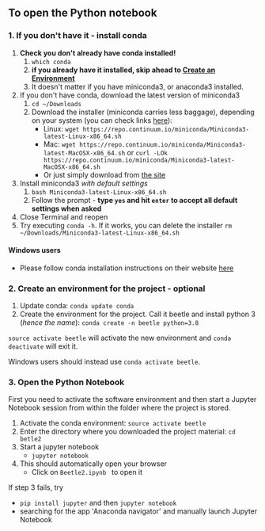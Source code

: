 ## To open the Python notebook

### 1. If you don't have it - install conda
1. **Check you don't already have conda installed!**
    1. `which conda`
    1. **if you already have it installed, skip ahead to [Create an Environment](https://github.com/marialuquea/Beetle2/tree/main/Python%20Notebook#2-create-an-environment-for-the-project---optional)**
    1. It doesn't matter if you have miniconda3, or anaconda3 installed.
1. If you don't have conda, download the latest version of miniconda3
    1. `cd ~/Downloads`
    1. Download the installer (miniconda carries less baggage), depending on your system (you can check links [here](https://conda.io/miniconda.html)):
        * Linux: `wget https://repo.continuum.io/miniconda/Miniconda3-latest-Linux-x86_64.sh`
        * Mac: `wget https://repo.continuum.io/miniconda/Miniconda3-latest-MacOSX-x86_64.sh` or ```curl -LOk https://repo.continuum.io/miniconda/Miniconda3-latest-MacOSX-x86_64.sh```
        * Or just simply download from [the site](https://conda.io/miniconda.html)
1. Install miniconda3 *with default settings*
    1. `bash Miniconda3-latest-Linux-x86_64.sh`
    1. Follow the prompt - **type `yes` and hit `enter` to accept all default
    settings when asked**
1. Close Terminal and reopen
1. Try executing `conda -h`. If it works, you can delete the installer ```rm ~/Downloads/Miniconda3-latest-Linux-x86_64.sh```

#### Windows users
* Please follow conda installation instructions on their
website [here](https://docs.conda.io/projects/conda/en/latest/user-guide/install/windows.html)


### 2. Create an environment for the project - optional
1. Update conda: `conda update conda`
1. Create the environment for the project. Call it beetle and install python 3 (*hence the name*):
```conda create -n beetle python=3.8```

 `source activate beetle` will activate the new environment and `conda deactivate` will exit it.

 Windows users should instead use `conda activate beetle`.

### 3. Open the Python Notebook
First you need to activate the software environment and then
start a Jupyter Notebook session from within the folder where the project is
stored.

1. Activate the conda environment: `source activate beetle`
2. Enter the directory where you downloaded the project material:
`cd betle2`
3. Start a jupyter notebook
    * `jupyter notebook`
4. This should automatically open your browser
    * Click on `Beetle2.ipynb ` to open it

If step 3 fails, try
- `pip install jupyter` and then `jupyter notebook`
- searching for the app 'Anaconda navigator' and manually launch Jupyter Notebook
